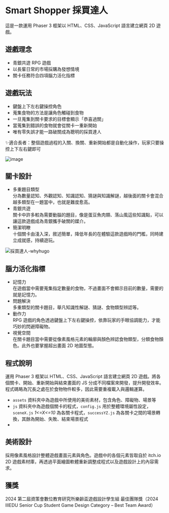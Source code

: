 # Smart Shopper 採買達人
這是一款運用 Phaser 3 框架以 HTML、CSS、JavaScript 語言建立網頁 2D 遊戲。
## 遊戲理念
- 青銀共遊 RPG 遊戲
- 以長輩日常的市場採購為發想情境
- 關卡任務符合四項腦力活化指標
## 遊戲玩法
- 鍵盤上下左右鍵操控角色
- 蒐集食物的方法是讓角色觸碰到食物
- 一旦蒐集到關卡要求的目標會顯示「恭喜過關」
- 當蒐集到錯誤的食物就會從關卡一重新開始
- 唯有零失誤才能一路破關成為聰明的採買達人

✨適合長者：整個遊戲過程的入關、換關、重新開始都是自動化操作，玩家只要操控上下左右鍵即可

![image](https://github.com/user-attachments/assets/30e873a1-4ce9-41cd-bf63-d8d2a9db56e3)

## 關卡設計
- 多重題目類型<br>
分為數量認知、外觀認知、知識認知、猜謎與知識解謎，越後面的關卡會混合越多類型在一題當中，也就是難度愈高。
- 青銀共遊<br>
關卡中許多較為需要動腦的題目，像是蛋豆魚肉類、落山風這些知識點，可以讓這款遊戲成為青銀攜手破關的媒介。
- 簡潔明瞭<br>
十個關卡由淺入深，敘述簡單，降低年長的在體驗這款遊戲時的門檻，同時建立成就感，持續遊玩。

![採買達人-whyhugo](https://github.com/user-attachments/assets/3be872f2-eefa-48d5-a61b-6baeb09f6584)

## 腦力活化指標
- 記憶力<br>
在遊戲當中需要蒐集指定數量的食物，不過畫面不會顯示目前的數量，需要的就是記憶力。
- 問題解決<br>
多重類型的關卡題目，舉凡知識性解謎、猜謎、食物類型辨認等。
- 動作力<br>
RPG 遊戲的角色透過鍵盤上下左右鍵操控，依靠玩家的手眼協調能力，才能巧妙的閃避障礙物。
- 視覺空間<br>
在關卡題目當中需要從像素風格元素的輪廓與顏色辨認食物類型，分類食物顏色。此外也要掌握超出畫面 2D 地圖型態。

## 程式說明
運用 Phaser 3 框架以 HTML、CSS、JavaScript 語言建立網頁 2D 遊戲。將各個關卡、開始、重新開始與結束畫面的 JS 分成不同檔案來開發，提升開發效率。程式碼略為冗長之處在於食物物件較多，因此需要重複載入與邏輯運算。
- `assets` 資料夾中為遊戲中所使用的美術素材，包含角色、障礙物、場景等
- `js` 資料夾中為遊戲個關卡的程式，`config.js` 用於整體環境屬性設定，`sceneX.js` *1<=X<=10* 為各關卡程式，`successYZ.js` 為各關卡之間的場景轉換，其餘為開始、失敗、結束場景程式
- 
## 美術設計
採用像素風格設計整體遊戲畫面元素與角色。遊戲中的各個元素皆取自於 itch.io 2D 遊戲素材庫，再透過平面繪圖軟體重新調整成程式以及遊戲設計上的內容需求。

## 獲獎
2024 第二屆資策會數位教育研究所樂齡盃遊戲設計學生組 最佳團隊獎（2024 IIIEDU Senior Cup Student Game Design Category – Best Team Award）
